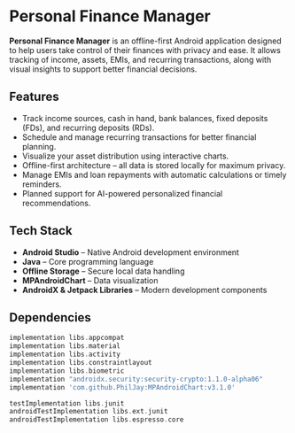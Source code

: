 # Personal Finance Manager

**Personal Finance Manager** is an offline-first Android application designed to help users take control of their finances with privacy and ease. It allows tracking of income, assets, EMIs, and recurring transactions, along with visual insights to support better financial decisions.

## Features

- Track income sources, cash in hand, bank balances, fixed deposits (FDs), and recurring deposits (RDs).
- Schedule and manage recurring transactions for better financial planning.
- Visualize your asset distribution using interactive charts.
- Offline-first architecture – all data is stored locally for maximum privacy.
- Manage EMIs and loan repayments with automatic calculations or timely reminders.
- Planned support for AI-powered personalized financial recommendations.

## Tech Stack

- **Android Studio** – Native Android development environment
- **Java** – Core programming language
- **Offline Storage** – Secure local data handling
- **MPAndroidChart** – Data visualization
- **AndroidX & Jetpack Libraries** – Modern development components

## Dependencies

```gradle
implementation libs.appcompat
implementation libs.material
implementation libs.activity
implementation libs.constraintlayout
implementation libs.biometric
implementation "androidx.security:security-crypto:1.1.0-alpha06"
implementation 'com.github.PhilJay:MPAndroidChart:v3.1.0'

testImplementation libs.junit
androidTestImplementation libs.ext.junit
androidTestImplementation libs.espresso.core
